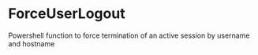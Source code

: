 # ForceUserLogout
Powershell function to force termination of an active session by username and hostname
